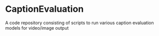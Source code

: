 # CaptionEvaluation
A code repository consisting of scripts to run various caption evaluation models for video/image output
